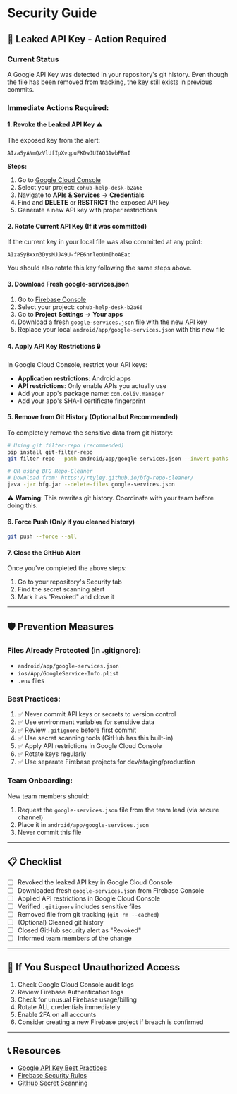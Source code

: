 # Security Guide

## 🔐 Leaked API Key - Action Required

### Current Status
A Google API Key was detected in your repository's git history. Even though the file has been removed from tracking, the key still exists in previous commits.

### Immediate Actions Required:

#### 1. **Revoke the Leaked API Key** ⚠️
The exposed key from the alert:
```
AIzaSyANmQzVlUfIpXvqpuFKDwJUIAO31wbFBnI
```

**Steps:**
1. Go to [Google Cloud Console](https://console.cloud.google.com/)
2. Select your project: `cohub-help-desk-b2a66`
3. Navigate to **APIs & Services** → **Credentials**
4. Find and **DELETE** or **RESTRICT** the exposed API key
5. Generate a new API key with proper restrictions

#### 2. **Rotate Current API Key** (If it was committed)
If the current key in your local file was also committed at any point:
```
AIzaSyBxxn3DysMJJ49U-fPE6nrleoUmIhoAEac
```
You should also rotate this key following the same steps above.

#### 3. **Download Fresh google-services.json**
1. Go to [Firebase Console](https://console.firebase.google.com/)
2. Select your project: `cohub-help-desk-b2a66`
3. Go to **Project Settings** → **Your apps**
4. Download a fresh `google-services.json` file with the new API key
5. Replace your local `android/app/google-services.json` with this new file

#### 4. **Apply API Key Restrictions** 🔒
In Google Cloud Console, restrict your API keys:
- **Application restrictions**: Android apps
- **API restrictions**: Only enable APIs you actually use
- Add your app's package name: `com.coliv.manager`
- Add your app's SHA-1 certificate fingerprint

#### 5. **Remove from Git History** (Optional but Recommended)
To completely remove the sensitive data from git history:

```bash
# Using git filter-repo (recommended)
pip install git-filter-repo
git filter-repo --path android/app/google-services.json --invert-paths

# OR using BFG Repo-Cleaner
# Download from: https://rtyley.github.io/bfg-repo-cleaner/
java -jar bfg.jar --delete-files google-services.json
```

⚠️ **Warning**: This rewrites git history. Coordinate with your team before doing this.

#### 6. **Force Push** (Only if you cleaned history)
```bash
git push --force --all
```

#### 7. **Close the GitHub Alert**
Once you've completed the above steps:
1. Go to your repository's Security tab
2. Find the secret scanning alert
3. Mark it as "Revoked" and close it

---

## 🛡️ Prevention Measures

### Files Already Protected (in .gitignore):
- `android/app/google-services.json`
- `ios/App/GoogleService-Info.plist`
- `.env` files

### Best Practices:
1. ✅ Never commit API keys or secrets to version control
2. ✅ Use environment variables for sensitive data
3. ✅ Review `.gitignore` before first commit
4. ✅ Use secret scanning tools (GitHub has this built-in)
5. ✅ Apply API restrictions in Google Cloud Console
6. ✅ Rotate keys regularly
7. ✅ Use separate Firebase projects for dev/staging/production

### Team Onboarding:
New team members should:
1. Request the `google-services.json` file from the team lead (via secure channel)
2. Place it in `android/app/google-services.json`
3. Never commit this file

---

## 📋 Checklist

- [ ] Revoked the leaked API key in Google Cloud Console
- [ ] Downloaded fresh `google-services.json` from Firebase Console
- [ ] Applied API restrictions in Google Cloud Console
- [ ] Verified `.gitignore` includes sensitive files
- [ ] Removed file from git tracking (`git rm --cached`)
- [ ] (Optional) Cleaned git history
- [ ] Closed GitHub security alert as "Revoked"
- [ ] Informed team members of the change

---

## 🚨 If You Suspect Unauthorized Access

1. Check Google Cloud Console audit logs
2. Review Firebase Authentication logs
3. Check for unusual Firebase usage/billing
4. Rotate ALL credentials immediately
5. Enable 2FA on all accounts
6. Consider creating a new Firebase project if breach is confirmed

---

## 📞 Resources

- [Google API Key Best Practices](https://cloud.google.com/docs/authentication/api-keys)
- [Firebase Security Rules](https://firebase.google.com/docs/rules)
- [GitHub Secret Scanning](https://docs.github.com/en/code-security/secret-scanning)

